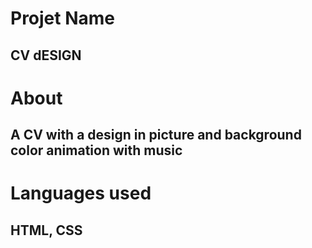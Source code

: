 # Projet Name
## CV dESIGN
# About
## A CV with a design in picture and background color animation with music
# Languages used
## HTML, CSS
